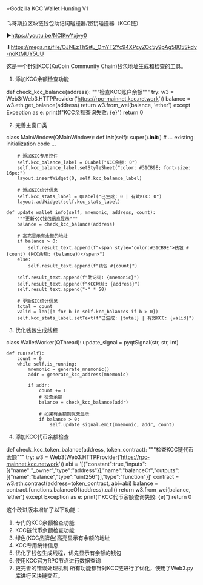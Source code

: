 ⭐Godzilla KCC Wallet Hunting V1

⤵哥斯拉区块链钱包助记词碰撞器/密钥碰撞器（KCC链）

▶https://youtu.be/NCIKwYxjvy0

⬇https://mega.nz/file/OJNEzThS#L_OmYT2Yc94XPcyZOc5y9pAg5805Skdv-noKtMUY5UU

这是一个针对KCC(KuCoin Community Chain)钱包地址生成和检查的工具。

1. 添加KCC余额检查功能

def check_kcc_balance(address):
    """检查KCC账户余额"""
    try:
        w3 = Web3(Web3.HTTPProvider('https://rpc-mainnet.kcc.network'))
        balance = w3.eth.get_balance(address)
        return w3.from_wei(balance, 'ether')
    except Exception as e:
        print(f"KCC余额查询失败: {e}")
        return 0

2. 完善主窗口类

class MainWindow(QMainWindow):
    def __init__(self):
        super().__init__()
        # ... existing initialization code ...
        
        # 添加KCC专用控件
        self.kcc_balance_label = QLabel("KCC余额: 0")
        self.kcc_balance_label.setStyleSheet("color: #31CB9E; font-size: 16px;")
        layout.insertWidget(0, self.kcc_balance_label)
        
        # 添加KCC统计信息
        self.kcc_stats_label = QLabel("已生成: 0 | 有效KCC: 0")
        layout.addWidget(self.kcc_stats_label)
        
    def update_wallet_info(self, mnemonic, address, count):
        """更新KCC钱包信息显示"""
        balance = check_kcc_balance(address)
        
        # 高亮显示有余额的地址
        if balance > 0:
            self.result_text.append(f"<span style='color:#31CB9E'>钱包 #{count} (KCC余额: {balance})</span>")
        else:
            self.result_text.append(f"钱包 #{count}")
            
        self.result_text.append(f"助记词: {mnemonic}")
        self.result_text.append(f"KCC地址: {address}")
        self.result_text.append("-" * 50)
        
        # 更新KCC统计信息
        total = count
        valid = len([b for b in self.kcc_balances if b > 0])
        self.kcc_stats_label.setText(f"已生成: {total} | 有效KCC: {valid}")

3. 优化钱包生成线程

class WalletWorker(QThread):
    update_signal = pyqtSignal(str, str, int)
    
    def run(self):
        count = 0
        while self.is_running:
            mnemonic = generate_mnemonic()
            addr = generate_kcc_address(mnemonic)
            
            if addr:
                count += 1
                # 检查余额
                balance = check_kcc_balance(addr)
                
                # 如果有余额则优先显示
                if balance > 0:
                    self.update_signal.emit(mnemonic, addr, count)

4. 添加KCC代币余额检查

def check_kcc_token_balance(address, token_contract):
    """检查KCC链代币余额"""
    try:
        w3 = Web3(Web3.HTTPProvider('https://rpc-mainnet.kcc.network'))
        abi = '[{"constant":true,"inputs":[{"name":"_owner","type":"address"}],"name":"balanceOf","outputs":[{"name":"balance","type":"uint256"}],"type":"function"}]'
        contract = w3.eth.contract(address=token_contract, abi=abi)
        balance = contract.functions.balanceOf(address).call()
        return w3.from_wei(balance, 'ether')
    except Exception as e:
        print(f"KCC代币余额查询失败: {e}")
        return 0

这个改进版本增加了以下功能：

1. 专门的KCC余额检查功能
2. KCC链代币余额检查功能
3. 绿色(KCC品牌色)高亮显示有余额的地址
4. KCC专用统计信息
5. 优化了钱包生成线程，优先显示有余额的钱包
6. 使用KCC官方RPC节点进行数据查询
7. 更完善的错误处理机制
所有功能都针对KCC链进行了优化，使用了Web3.py库进行区块链交互。

